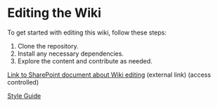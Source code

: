 # Editing the Wiki

To get started with editing this wiki, follow these steps:

1. Clone the repository.
2. Install any necessary dependencies.
3. Explore the content and contribute as needed.

[Link to SharePoint document about Wiki editing](https://virginiatech.sharepoint.com/:w:/r/sites/HPS/Shared%20Documents/Administrative/Information%20Restructuring%20Project%20Notebook.docx?d=wbf9cf2f705f64dec8628b39f00b53fec&csf=1&web=1&e=jR0LMu&nav=eyJoIjoiMTc5MDc3NDk4In0%3D) (external link) (access controlled)

[Style Guide](wiki-style-guide.md)